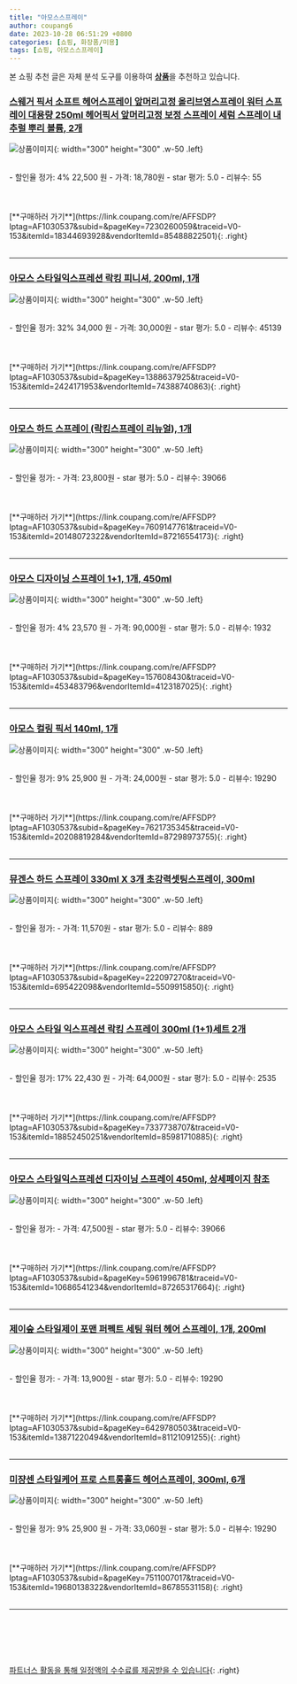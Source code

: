 ```yaml
---
title: "아모스스프레이"
author: coupang6
date: 2023-10-28 06:51:29 +0800
categories: [쇼핑, 화장품/미용]
tags: [쇼핑, 아모스스프레이]
---
```


본 쇼핑 추천 글은 자체 분석 도구를 이용하여 [**상품**](https://link.coupang.com/a/bao1ui)을 추천하고 있습니다.

### [스웨거 픽서 소프트 헤어스프레이 앞머리고정 올리브영스프레이 워터 스프레이 대용량 250ml 헤어픽서 앞머리고정 보정 스프레이 세럼 스프레이 내추럴 뿌리 볼륨, 2개](https://link.coupang.com/re/AFFSDP?lptag=AF1030537&subid=&pageKey=7230260059&traceid=V0-153&itemId=18344693928&vendorItemId=85488822501)

![상품이미지](https://thumbnail9.coupangcdn.com/thumbnails/remote/230x230ex/image/vendor_inventory/ce72/c163dcf976ea9d95d4fcbb30ccf5d289b128218cd3d9bd256acdb8faf28a.jpg){: width="300" height="300" .w-50 .left}


<br>
- 할인율 정가: 4%  22,500   원
- 가격: 18,780원
- star 평가: 5.0
- 리뷰수: 55
<br>
<br>
<br>
<br>
[**구매하러 가기**](https://link.coupang.com/re/AFFSDP?lptag=AF1030537&subid=&pageKey=7230260059&traceid=V0-153&itemId=18344693928&vendorItemId=85488822501){: .right}
<br>
<br>

---

### [아모스 스타일익스프레션 락킹 피니셔, 200ml, 1개](https://link.coupang.com/re/AFFSDP?lptag=AF1030537&subid=&pageKey=1388637925&traceid=V0-153&itemId=2424171953&vendorItemId=74388740863)

![상품이미지](https://thumbnail8.coupangcdn.com/thumbnails/remote/230x230ex/image/vendor_inventory/ab06/5304e11f6790a745483917356aa2fd472da26255baabcf8be17c38c71151.jpg){: width="300" height="300" .w-50 .left}


<br>
- 할인율 정가: 32%  34,000   원
- 가격: 30,000원
- star 평가: 5.0
- 리뷰수: 45139
<br>
<br>
<br>
<br>
[**구매하러 가기**](https://link.coupang.com/re/AFFSDP?lptag=AF1030537&subid=&pageKey=1388637925&traceid=V0-153&itemId=2424171953&vendorItemId=74388740863){: .right}
<br>
<br>

---

### [아모스 하드 스프레이 (락킹스프레이 리뉴얼), 1개](https://link.coupang.com/re/AFFSDP?lptag=AF1030537&subid=&pageKey=7609147761&traceid=V0-153&itemId=20148072322&vendorItemId=87216554173)

![상품이미지](https://thumbnail10.coupangcdn.com/thumbnails/remote/230x230ex/image/vendor_inventory/8f07/87ad981eb02580820d3ea73f179a47e00558b33326c44a7a470a48e23e2c.png){: width="300" height="300" .w-50 .left}


<br>
- 할인율 정가: 
- 가격: 23,800원
- star 평가: 5.0
- 리뷰수: 39066
<br>
<br>
<br>
<br>
[**구매하러 가기**](https://link.coupang.com/re/AFFSDP?lptag=AF1030537&subid=&pageKey=7609147761&traceid=V0-153&itemId=20148072322&vendorItemId=87216554173){: .right}
<br>
<br>

---

### [아모스 디자이닝 스프레이 1+1, 1개, 450ml](https://link.coupang.com/re/AFFSDP?lptag=AF1030537&subid=&pageKey=157608430&traceid=V0-153&itemId=453483796&vendorItemId=4123187025)

![상품이미지](https://thumbnail7.coupangcdn.com/thumbnails/remote/230x230ex/image/vendor_inventory/5c23/331f6e4d93fd253374cec655177d097e2fe4845e74890defb658309ed2f2.jpg){: width="300" height="300" .w-50 .left}


<br>
- 할인율 정가: 4%  23,570   원
- 가격: 90,000원
- star 평가: 5.0
- 리뷰수: 1932
<br>
<br>
<br>
<br>
[**구매하러 가기**](https://link.coupang.com/re/AFFSDP?lptag=AF1030537&subid=&pageKey=157608430&traceid=V0-153&itemId=453483796&vendorItemId=4123187025){: .right}
<br>
<br>

---

### [아모스 컬링 픽서 140ml, 1개](https://link.coupang.com/re/AFFSDP?lptag=AF1030537&subid=&pageKey=7621735345&traceid=V0-153&itemId=20208819284&vendorItemId=87298973755)

![상품이미지](https://thumbnail6.coupangcdn.com/thumbnails/remote/230x230ex/image/vendor_inventory/8e1a/8e1c7731135ba8860bfd9ef59ac5a5aebfd19f4d0e3b455f84ed5a24112c.jpg){: width="300" height="300" .w-50 .left}


<br>
- 할인율 정가: 9%  25,900   원
- 가격: 24,000원
- star 평가: 5.0
- 리뷰수: 19290
<br>
<br>
<br>
<br>
[**구매하러 가기**](https://link.coupang.com/re/AFFSDP?lptag=AF1030537&subid=&pageKey=7621735345&traceid=V0-153&itemId=20208819284&vendorItemId=87298973755){: .right}
<br>
<br>

---

### [뮤겐스 하드 스프레이 330ml X 3개 초강력셋팅스프레이, 300ml](https://link.coupang.com/re/AFFSDP?lptag=AF1030537&subid=&pageKey=222097270&traceid=V0-153&itemId=695422098&vendorItemId=5509915850)

![상품이미지](https://thumbnail9.coupangcdn.com/thumbnails/remote/230x230ex/image/vendor_inventory/c6ff/a80e4405404c05f00f7649e5a6726997949050af503b88bf9fc27409da32.jpg){: width="300" height="300" .w-50 .left}


<br>
- 할인율 정가: 
- 가격: 11,570원
- star 평가: 5.0
- 리뷰수: 889
<br>
<br>
<br>
<br>
[**구매하러 가기**](https://link.coupang.com/re/AFFSDP?lptag=AF1030537&subid=&pageKey=222097270&traceid=V0-153&itemId=695422098&vendorItemId=5509915850){: .right}
<br>
<br>

---

### [아모스 스타일 익스프레션 락킹 스프레이 300ml (1+1)세트 2개](https://link.coupang.com/re/AFFSDP?lptag=AF1030537&subid=&pageKey=7337738707&traceid=V0-153&itemId=18852450251&vendorItemId=85981710885)

![상품이미지](https://thumbnail10.coupangcdn.com/thumbnails/remote/230x230ex/image/vendor_inventory/fe80/dccc67935c353670e45f28ba4e7c17dfdd870adaae8829130dfa7d3a54b5.png){: width="300" height="300" .w-50 .left}


<br>
- 할인율 정가: 17%  22,430   원
- 가격: 64,000원
- star 평가: 5.0
- 리뷰수: 2535
<br>
<br>
<br>
<br>
[**구매하러 가기**](https://link.coupang.com/re/AFFSDP?lptag=AF1030537&subid=&pageKey=7337738707&traceid=V0-153&itemId=18852450251&vendorItemId=85981710885){: .right}
<br>
<br>

---

### [아모스 스타일익스프레션 디자이닝 스프레이 450ml, 상세페이지 참조](https://link.coupang.com/re/AFFSDP?lptag=AF1030537&subid=&pageKey=5961996781&traceid=V0-153&itemId=10686541234&vendorItemId=87265317664)

![상품이미지](https://thumbnail6.coupangcdn.com/thumbnails/remote/230x230ex/image/vendor_inventory/0b6b/9286014e70429b087083fbc024349a53da082cf5e216e4fdf8f738179f81.png){: width="300" height="300" .w-50 .left}


<br>
- 할인율 정가: 
- 가격: 47,500원
- star 평가: 5.0
- 리뷰수: 39066
<br>
<br>
<br>
<br>
[**구매하러 가기**](https://link.coupang.com/re/AFFSDP?lptag=AF1030537&subid=&pageKey=5961996781&traceid=V0-153&itemId=10686541234&vendorItemId=87265317664){: .right}
<br>
<br>

---

### [제이숲 스타일제이 포맨 퍼펙트 세팅 워터 헤어 스프레이, 1개, 200ml](https://link.coupang.com/re/AFFSDP?lptag=AF1030537&subid=&pageKey=6429780503&traceid=V0-153&itemId=13871220494&vendorItemId=81121091255)

![상품이미지](https://thumbnail9.coupangcdn.com/thumbnails/remote/230x230ex/image/retail/images/1928004931896392-c7614db0-fbcc-4ed2-8402-b139d1eaf0b9.jpg){: width="300" height="300" .w-50 .left}


<br>
- 할인율 정가: 
- 가격: 13,900원
- star 평가: 5.0
- 리뷰수: 19290
<br>
<br>
<br>
<br>
[**구매하러 가기**](https://link.coupang.com/re/AFFSDP?lptag=AF1030537&subid=&pageKey=6429780503&traceid=V0-153&itemId=13871220494&vendorItemId=81121091255){: .right}
<br>
<br>

---

### [미쟝센 스타일케어 프로 스트롱홀드 헤어스프레이, 300ml, 6개](https://link.coupang.com/re/AFFSDP?lptag=AF1030537&subid=&pageKey=7511007017&traceid=V0-153&itemId=19680138322&vendorItemId=86785531158)

![상품이미지](https://thumbnail8.coupangcdn.com/thumbnails/remote/230x230ex/image/retail/images/92357f31-6fa8-4bb4-813b-b0934db1ce272241418097535001356.png){: width="300" height="300" .w-50 .left}


<br>
- 할인율 정가: 9%  25,900   원
- 가격: 33,060원
- star 평가: 5.0
- 리뷰수: 19290
<br>
<br>
<br>
<br>
[**구매하러 가기**](https://link.coupang.com/re/AFFSDP?lptag=AF1030537&subid=&pageKey=7511007017&traceid=V0-153&itemId=19680138322&vendorItemId=86785531158){: .right}
<br>
<br>

---
<br><br><br><br><br> [파트너스 활동을 통해 일정액의 수수료를 제공받을 수 있습니다](https://link.coupang.com/a/bao1ui){: .right}
